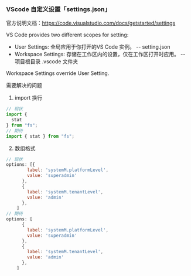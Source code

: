 ### VScode 自定义设置「settings.json」

官方说明文档：https://code.visualstudio.com/docs/getstarted/settings

VS Code provides two different scopes for setting: 
* User Settings: 全局应用于你打开的VS Code 实例。 -- setting.json
* Workspace Settings: 存储在工作区内的设置，仅在工作区打开时应用。 -- 项目根目录 .vscode 文件夹

Workspace Settings override User Setting. 

需要解决的问题

1. import 换行
```javascript
// 现状
import {
  stat
} from "fs";
// 期待
import { stat } from "fs";
```

2.  数组格式
```javascript
// 现状
options: [{
        label: 'systemM.platformLevel',
        value: 'superadmin'
      },
      {
        label: 'systemM.tenantLevel',
        value: 'admin'
      },
    ]
// 期待
options: [
      {
        label: 'systemM.platformLevel',
        value: 'superadmin'
      },
      {
        label: 'systemM.tenantLevel',
        value: 'admin'
      },
    ]
```